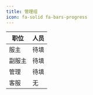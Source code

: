 ```yaml
---
title: 管理组
icon: fa-solid fa-bars-progress
---
```

| 职位   | 人员 |
| ------ | ---- |
| 服主   | 待填 |
| 副服主 | 待填 |
| 管理   | 待填 |
| 客服   | 无   |
